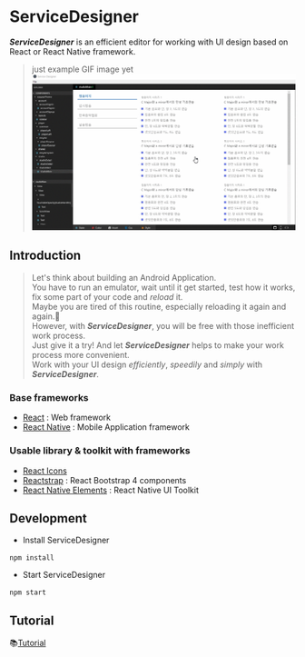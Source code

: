 <!-- README -->
<!-- GIF file is just guid line, it will updated later with demo page -->

# ServiceDesigner
**_ServiceDesigner_** is an efficient editor for working with UI design based on React or React Native framework.
<!-- > ServiceDesginer is an Editor to update design of your project using react or react-native.  
> React & React-Native Design Editor desktop app built on top of Electron.  
> You can update both web and app design created by react or react-native.   -->

<!-- gif 파일 juice 페이지로 수정 필요 => 현재 청음이지 페이지로 보여주고 있으므로 -->
> just example GIF image yet  
![ServiceDesigner](./asset/img/mainExample.gif)  

## Introduction
> Let's think about building an Android Application.  
> You have to run an emulator, wait until it get started, test how it works, fix some part of your code and _reload_ it.  
> Maybe you are tired of this routine, especially reloading it again and again.:dizzy:  
> However, with **_ServiceDesigner_**, you will be free with those inefficient work process.  
> Just give it a try! And let **_ServiceDesigner_** helps to make your work process more convenient.  
> Work with your UI design _efficiently_, _speedily_ and _simply_ with **_ServiceDesigner_**.  
<!-- > However, with **_ServiceDesigner_**, you don't have to waste your time to check how component looks like at the screen.   -->

### Base frameworks
- [React](https://reactjs.org/) : Web framework
- [React Native](https://facebook.github.io/react-native/) : Mobile Application framework

### Usable library & toolkit with frameworks
- [React Icons](http://react-icons.github.io/react-icons/)
- [Reactstrap](https://reactstrap.github.io/) : React Bootstrap 4 components
- [React Native Elements](https://react-native-training.github.io/react-native-elements/) : React Native UI Toolkit  



## Development
- Install ServiceDesigner
```
npm install
```
- Start ServiceDesigner
```
npm start 
```

<!-- ## build
```
npm run dist
``` -->



## Tutorial
:books:[Tutorial](https://github.com/hyun12345/ServiceDesigner/blob/tutorial/TUTORIAL.md)